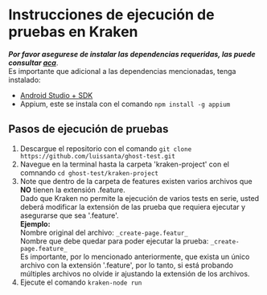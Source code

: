# Instrucciones de ejecución de pruebas en Kraken
***Por favor asegurese de instalar las dependencias requeridas, las puede consultar [aca](../README.md#versiones-de-software-requeridos-para-la-ejecución-de-los-proyectos)***. <br>
Es importante que adicional a las dependencias mencionadas, tenga instalado:
* [Android Studio + SDK](https://developer.android.com/studio?hl=es-419&gclid=Cj0KCQiAyMKbBhD1ARIsANs7rEH2zsb71mQ0kZhbsj5HxiuijuPeHdkv-66wrNd9WJnOpI1sJ9VU3KMaAlRrEALw_wcB&gclsrc=aw.ds)
* Appium, este se instala con el comando `npm install -g appium`
## Pasos de ejecución de pruebas
1. Descargue el repositorio con el comando `git clone https://github.com/luissanta/ghost-test.git`
2. Navegue en la terminal hasta la carpeta 'kraken-project' con el comnando `cd ghost-test/kraken-project`
3. Note que dentro de la carpeta de features existen varios archivos que **NO** tienen la extensión .feature.<br>
Dado que Kraken no permite la ejecución de varios tests en serie, usted deberá modificar la extensión de las prueba que requiera ejecutar y asegurarse que sea '.feature'.<br>
**Ejemplo:** <br>
Nombre original del archivo: `_create-page.featur_ `<br>
Nombre que debe quedar para poder ejecutar la prueba: `_create-page.feature_` <br>
Es importante, por lo mencionado anteriormente, que exista un único archivo con la extensión '.feature', por lo tanto, si está probando múltiples archivos no olvide ir ajustando la extensión de los archivos.
4. Ejecute el comando `kraken-node run`


